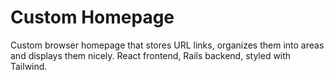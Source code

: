 # Custom Homepage
Custom browser homepage that stores URL links, organizes them into areas and displays them nicely. React frontend, Rails backend, styled with Tailwind.
